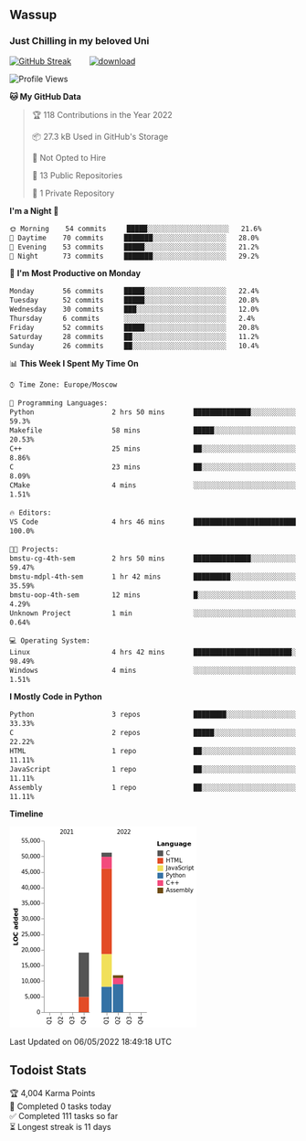 ## Wassup 
### Just Chilling in my beloved Uni 

<!--
-->

[![GitHub Streak](http://github-readme-streak-stats.herokuapp.com?user=archeoss&theme=shades-of-purple&hide_border=true&date_format=j%20M%5B%20Y%5D)](https://git.io/streak-stats)&nbsp;&nbsp;&nbsp;&nbsp;&nbsp;&nbsp;&nbsp;&nbsp;[![download](https://user-images.githubusercontent.com/68448737/147796309-d8b65b1d-4dde-40d9-b03a-2b42aaa6cd43.jpeg)
](https://bmstu.ru/)

<!--START_SECTION:waka-->
![Profile Views](http://img.shields.io/badge/Profile%20Views-2-blue)

**🐱 My GitHub Data** 

> 🏆 118 Contributions in the Year 2022
 > 
> 📦 27.3 kB Used in GitHub's Storage 
 > 
> 🚫 Not Opted to Hire
 > 
> 📜 13 Public Repositories 
 > 
> 🔑 1 Private Repository 
 > 
**I'm a Night 🦉** 

```text
🌞 Morning    54 commits     █████░░░░░░░░░░░░░░░░░░░░   21.6% 
🌆 Daytime    70 commits     ███████░░░░░░░░░░░░░░░░░░   28.0% 
🌃 Evening    53 commits     █████░░░░░░░░░░░░░░░░░░░░   21.2% 
🌙 Night      73 commits     ███████░░░░░░░░░░░░░░░░░░   29.2%

```
📅 **I'm Most Productive on Monday** 

```text
Monday       56 commits     █████░░░░░░░░░░░░░░░░░░░░   22.4% 
Tuesday      52 commits     █████░░░░░░░░░░░░░░░░░░░░   20.8% 
Wednesday    30 commits     ███░░░░░░░░░░░░░░░░░░░░░░   12.0% 
Thursday     6 commits      ░░░░░░░░░░░░░░░░░░░░░░░░░   2.4% 
Friday       52 commits     █████░░░░░░░░░░░░░░░░░░░░   20.8% 
Saturday     28 commits     ██░░░░░░░░░░░░░░░░░░░░░░░   11.2% 
Sunday       26 commits     ██░░░░░░░░░░░░░░░░░░░░░░░   10.4%

```


📊 **This Week I Spent My Time On** 

```text
⌚︎ Time Zone: Europe/Moscow

💬 Programming Languages: 
Python                   2 hrs 50 mins       ██████████████░░░░░░░░░░░   59.3% 
Makefile                 58 mins             █████░░░░░░░░░░░░░░░░░░░░   20.53% 
C++                      25 mins             ██░░░░░░░░░░░░░░░░░░░░░░░   8.86% 
C                        23 mins             ██░░░░░░░░░░░░░░░░░░░░░░░   8.09% 
CMake                    4 mins              ░░░░░░░░░░░░░░░░░░░░░░░░░   1.51%

🔥 Editors: 
VS Code                  4 hrs 46 mins       █████████████████████████   100.0%

🐱‍💻 Projects: 
bmstu-cg-4th-sem         2 hrs 50 mins       ██████████████░░░░░░░░░░░   59.47% 
bmstu-mdpl-4th-sem       1 hr 42 mins        █████████░░░░░░░░░░░░░░░░   35.59% 
bmstu-oop-4th-sem        12 mins             █░░░░░░░░░░░░░░░░░░░░░░░░   4.29% 
Unknown Project          1 min               ░░░░░░░░░░░░░░░░░░░░░░░░░   0.64%

💻 Operating System: 
Linux                    4 hrs 42 mins       ████████████████████████░   98.49% 
Windows                  4 mins              ░░░░░░░░░░░░░░░░░░░░░░░░░   1.51%

```

**I Mostly Code in Python** 

```text
Python                   3 repos             ████████░░░░░░░░░░░░░░░░░   33.33% 
C                        2 repos             █████░░░░░░░░░░░░░░░░░░░░   22.22% 
HTML                     1 repo              ██░░░░░░░░░░░░░░░░░░░░░░░   11.11% 
JavaScript               1 repo              ██░░░░░░░░░░░░░░░░░░░░░░░   11.11% 
Assembly                 1 repo              ██░░░░░░░░░░░░░░░░░░░░░░░   11.11%

```


**Timeline**

![Chart not found](https://raw.githubusercontent.com/archeoss/archeoss/master/charts/bar_graph.png) 


 Last Updated on 06/05/2022 18:49:18 UTC
<!--END_SECTION:waka-->

## Todoist Stats

<!-- TODO-IST:START -->
🏆  4,004 Karma Points           
🌸  Completed 0 tasks today           
✅  Completed 111 tasks so far           
⏳  Longest streak is 11 days
<!-- TODO-IST:END -->
